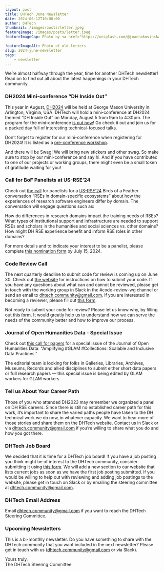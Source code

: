 ```yaml
---
layout: post
title: DHTech June Newsletter
date: 2024-06-12T10:00:00
author: DHTech
thumbnail: /images/posts/letter.jpeg
featureImage: /images/posts/letter.jpeg
featureImageCap: Photo by <a href="https://unsplash.com/@joannakosinska?utm_content=creditCopyText&utm_medium=referral&utm_source=unsplash">Joanna Kosinska</a> on <a href="https://unsplash.com/photos/brown-paper-and-black-pen-B6yDtYs2IgY?utm_content=creditCopyText&utm_medium=referral&utm_source=unsplash">Unsplash</a>
  
featureImageAlt: Photo of old letters
slug: 2024-june-newsletter
tags:
    - newsletter
---
```



We’re almost halfway through the year, time for another DHTech newsletter! Read on to find out all about the latest happenings in your DHTech community.


### DH2024 Mini-conference “DH Inside Out”

This year in August, [DH2024](https://dh2024.adho.org/) will be held at George Mason University in Arlington, Virginia, USA. DHTech will hold a mini-conference at DH2024 themed “DH Inside Out” on Monday, August 5 from 9am to 4:30pm. The program for the mini-conference [is out now](https://dh-tech.github.io/blog/2024/06/14/dh-inside-out-dh2024-program/)! Go check it out and join us for a packed day full of interesting technical-focused talks.

Don’t forget to register for our mini-conference when registering for DH2024! It is listed as a [pre-conference workshop](https://dh2024.adho.org/program/workshops/).

And there will be Swag! We will bring new stickers and other swag. So make sure to stop by our mini-conference and say hi. And if you have contributed to one of our projects or working groups, there might even be a small token of gratitude waiting for you!


### Call for BoF Panelists at US-RSE’24

Check out [the call](https://forms.gle/AmNHEpnSxf7qcqa98) for panelists for a [US-RSE’24](https://us-rse.org/usrse24/) Birds of a Feather conversation “RSEs in domain-specific ecosystems” about how the experiences of research software engineers differ by domain. The conversation will engage questions such as: 

How do differences in research domains impact the training needs of RSEs? 
What types of institutional support and infrastructure are needed to support RSEs and scholars in the humanities and social sciences vs. other domains? 
How might DH RSE experience benefit and inform RSE roles in other domains? 

For more details and to indicate your interest to be a panelist, please complete [this nomination form](https://forms.gle/AmNHEpnSxf7qcqa98) by July 15, 2024.


### Code Review Call

The next quarterly deadline to submit code for review is coming up on June 30. Check out [the website](https://dhcodereview.github.io/submit-code.html) for instructions on how to submit your code. If you have any questions about what can and cannot be reviewed, please get in touch with the working group in Slack in the #code-review-wg channel or send an email to dhtech.community@gmail.com. If you are interested in becoming a reviewer, please fill out [this form](https://forms.gle/PepxF6U64AT2Y5TZA).

Not ready to submit your code for review? Please let us know why, by filling out [this form](https://forms.gle/AWW61fPNPteF3zpG8). It would greatly help us to understand how we can serve the needs of the community better and how to improve our process.


### Journal of Open Humanities Data - Special Issue

Check out [this call for papers](https://openhumanitiesdata.metajnl.com/announcements#call-for-papers-amplifying-glam-collections-scalable-and-inclusive-data-practices) for a special issue of the Journal of Open Humanities Data: "Amplifying #GLAM #Collections: Scalable and Inclusive Data Practices." 

The editorial team is looking for folks in Galleries, Libraries, Archives, Museums, Records and allied disciplines to submit either short data papers or full research papers — this special issue is being edited by GLAM workers for GLAM workers.


### Tell us About Your Career Path

Those of you who attended DH2023 may remember we organized a panel on DH RSE careers. Since there is still no established career path for this work, it’s important to share the varied paths people have taken to the DH technical work we do now, in whatever capacity. We want to hear more of those stories and share them on the DHTech website. Contact us in Slack or via dhtech.community@gmail.com if you’re willing to share what you do and how you got there.


### DHTech Job Board

We decided that it is time for a DHTech job board! If you have a job posting you think might be of interest to the DHTech community, consider submitting it using [this form](https://docs.google.com/forms/d/12yCTlRrUPdJBg-v1OFJgy2p25ZDV2pIMvjgl9fQax6U/edit). We will add a new section to our website that lists current jobs as soon as we have the first job posting submitted. If you would be willing to help out with reviewing and adding job postings to the website, please get in touch on Slack or by emailing the steering committee at [dhtech.community@gmail.com](mailto:dhtech.community@gmail.com).

### DHTech Email Address

Email [dhtech.community@gmail.com](mailto:dhtech.community@gmail.com) if you want to reach the DHTech Steering Committee.


### Upcoming Newsletters

This is a bi-monthly newsletter. Do you have something to share with the DHTech community that you want included in the next newsletter? Please get in touch with us ([dhtech.community@gmail.com](mailto:dhtech.community@gmail.com) or via Slack).


Yours truly,  
The DHTech Steering Committee
